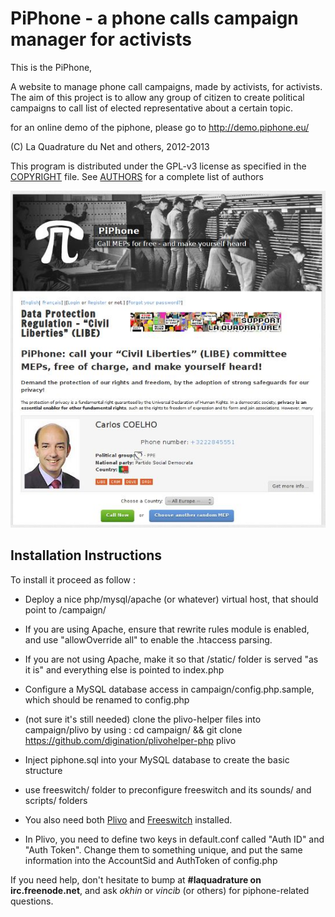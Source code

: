PiPhone - a phone calls campaign manager for activists
======================================================

This is the PiPhone, 

A website to manage phone call campaigns, made by activists, for activists.
The aim of this project is to allow any group of citizen to create political campaigns to call list of elected representative about a certain topic.

for an online demo of the piphone, please go to http://demo.piphone.eu/

(C) La Quadrature du Net and others, 2012-2013

This program is distributed under the GPL-v3 license as specified in the [COPYRIGHT](COPYRIGHT) file. See [AUTHORS](AUTHORS) for a complete list of authors 

![Screenshot Piphone](/screenshot.jpg)

Installation Instructions
-------------------------

To install it proceed as follow : 

* Deploy a nice php/mysql/apache (or whatever) virtual host, that should point to /campaign/
* If you are using Apache, ensure that rewrite rules module is enabled, and use "allowOverride all" to enable the .htaccess parsing. 
* If you are not using Apache, make it so that /static/ folder is served "as it is" and everything else is pointed to index.php
* Configure a MySQL database access in campaign/config.php.sample, which should be renamed to config.php
* (not sure it's still needed) clone the plivo-helper files into campaign/plivo by using :  cd campaign/ && git clone https://github.com/digination/plivohelper-php plivo
* Inject piphone.sql into your MySQL database to create the basic structure
* use freeswitch/ folder to preconfigure freeswitch and its sounds/ and scripts/ folders

* You also need both [Plivo](https://github.com/plivo/plivoframework/) and [Freeswitch](http://www.freeswitch.org/) installed. 
* In Plivo, you need to define two keys in default.conf called "Auth ID" and "Auth Token". Change them to something unique, and put the same information into the AccountSid and AuthToken of config.php

If you need help, don't hesitate to bump at **#laquadrature on irc.freenode.net**, and ask _okhin_ or _vincib_ (or others) for piphone-related questions.

